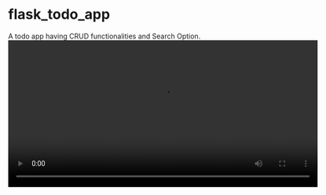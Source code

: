 # flask_todo_app
A todo app having CRUD functionalities and Search Option.
<video width="630" height="300" src="https://github.com/iamnandini/flask_todo_app/assets/117187906/94b5182f-c331-46ef-a729-70aaef386979"></video>
